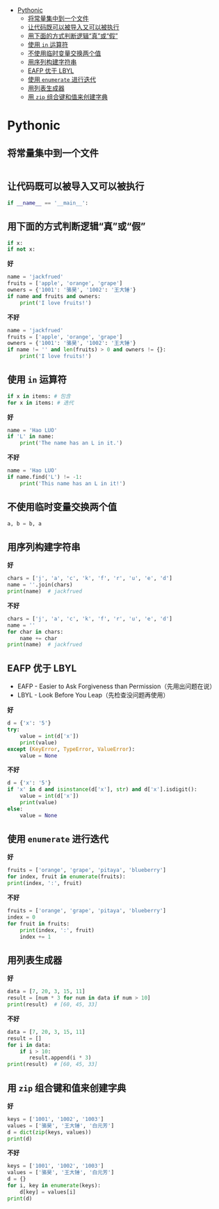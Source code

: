 <!-- TOC -->

- [Pythonic](#pythonic)
    - [将常量集中到一个文件](#将常量集中到一个文件)
    - [让代码既可以被导入又可以被执行](#让代码既可以被导入又可以被执行)
    - [用下面的方式判断逻辑“真”或“假”](#用下面的方式判断逻辑真或假)
    - [使用 `in` 运算符](#使用-in-运算符)
    - [不使用临时变量交换两个值](#不使用临时变量交换两个值)
    - [用序列构建字符串](#用序列构建字符串)
    - [EAFP 优于 LBYL](#eafp-优于-lbyl)
    - [使用 `enumerate` 进行迭代](#使用-enumerate-进行迭代)
    - [用列表生成器](#用列表生成器)
    - [用 `zip` 组合键和值来创建字典](#用-zip-组合键和值来创建字典)

<!-- /TOC -->

# Pythonic

## 将常量集中到一个文件

```py

```

## 让代码既可以被导入又可以被执行

```py
if __name__ == '__main__':
```

## 用下面的方式判断逻辑“真”或“假”

```py
if x:
if not x:
```

**好**

```py
name = 'jackfrued'
fruits = ['apple', 'orange', 'grape']
owners = {'1001': '骆昊', '1002': '王大锤'}
if name and fruits and owners:
    print('I love fruits!')
```

**不好**

```py
name = 'jackfrued'
fruits = ['apple', 'orange', 'grape']
owners = {'1001': '骆昊', '1002': '王大锤'}
if name != '' and len(fruits) > 0 and owners != {}:
    print('I love fruits!')
```

## 使用 `in` 运算符

```py
if x in items: # 包含
for x in items: # 迭代
```

**好**

```py
name = 'Hao LUO'
if 'L' in name:
    print('The name has an L in it.')
```

**不好**

```py
name = 'Hao LUO'
if name.find('L') != -1:
    print('This name has an L in it!')
```

## 不使用临时变量交换两个值

```py
a, b = b, a
```

## 用序列构建字符串

**好**

```py
chars = ['j', 'a', 'c', 'k', 'f', 'r', 'u', 'e', 'd']
name = ''.join(chars)
print(name)  # jackfrued
```

**不好**

```py
chars = ['j', 'a', 'c', 'k', 'f', 'r', 'u', 'e', 'd']
name = ''
for char in chars:
    name += char
print(name)  # jackfrued
```

## EAFP 优于 LBYL

* EAFP - Easier to Ask Forgiveness than Permission（先用出问题在说）
* LBYL - Look Before You Leap（先检查没问题再使用）

**好**

```py
d = {'x': '5'}
try:
    value = int(d['x'])
    print(value)
except (KeyError, TypeError, ValueError):
    value = None
```

**不好**

```py
d = {'x': '5'}
if 'x' in d and isinstance(d['x'], str) and d['x'].isdigit():
    value = int(d['x'])
    print(value)
else:
    value = None
```

## 使用 `enumerate` 进行迭代

**好**

```py
fruits = ['orange', 'grape', 'pitaya', 'blueberry']
for index, fruit in enumerate(fruits):
print(index, ':', fruit)
```

**不好**

```py
fruits = ['orange', 'grape', 'pitaya', 'blueberry']
index = 0
for fruit in fruits:
    print(index, ':', fruit)
    index += 1
```

## 用列表生成器

**好**

```py
data = [7, 20, 3, 15, 11]
result = [num * 3 for num in data if num > 10]
print(result)  # [60, 45, 33]
```

**不好**

```py
data = [7, 20, 3, 15, 11]
result = []
for i in data:
    if i > 10:
       result.append(i * 3)
print(result)  # [60, 45, 33]
```

## 用 `zip` 组合键和值来创建字典

**好**

```py
keys = ['1001', '1002', '1003']
values = ['骆昊', '王大锤', '白元芳']
d = dict(zip(keys, values))
print(d)
```

**不好**

```py
keys = ['1001', '1002', '1003']
values = ['骆昊', '王大锤', '白元芳']
d = {}
for i, key in enumerate(keys):
    d[key] = values[i]
print(d)
```